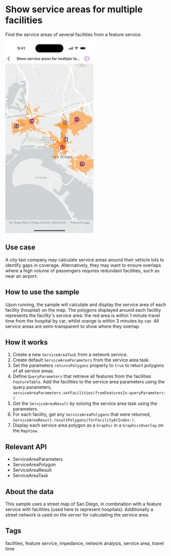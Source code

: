 # Show service areas for multiple facilities

Find the service areas of several facilities from a feature service.

![Image of show service areas for multiple facilities sample](show-service-areas-for-multiple-facilities.png)

## Use case

A city taxi company may calculate service areas around their vehicle lots to identify gaps in coverage. Alternatively, they may want to ensure overlaps where a high volume of passengers requires redundant facilities, such as near an airport.

## How to use the sample

Upon running, the sample will calculate and display the service area of each facility (hospital) on the map. The polygons displayed around each facility represents the facility's service area: the red area is within 1 minute travel time from the hospital by car, whilst orange is within 3 minutes by car. All service areas are semi-transparent to show where they overlap.

## How it works

1. Create a new `ServiceAreaTask` from a network service.
2. Create default `ServiceAreaParameters` from the service area task.
3. Set the parameters `returnsPolygons` property to `true` to return polygons of all service areas.
4. Define `QueryParameters` that retrieve all features from the facilities `FeatureTable`. Add the facilities to the service area parameters using the query parameters, `serviceAreaParameters.setFacilities(fromFeaturesIn:queryParameters:)`
5. Get the `ServiceAreaResult` by solving the service area task using the parameters.
6. For each facility, get any `ServiceAreaPolygons` that were returned, `ServiceAreaResult.resultPolygons(forFacilityAtIndex:)`.
7. Display each service area polygon as a `Graphic` in a `GraphicsOverlay` on the `MapView`.

## Relevant API

* ServiceAreaParameters
* ServiceAreaPolygon
* ServiceAreaResult
* ServiceAreaTask

## About the data

This sample uses a street map of San Diego, in combination with a feature service with facilities (used here to represent hospitals). Additionally a street network is used on the server for calculating the service area.

## Tags

facilities, feature service, impedance, network analysis, service area, travel time
